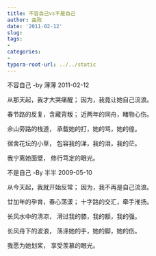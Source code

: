 ```yaml
---
title: 不容自己vs不是自己
author: 曲政
date: '2011-02-12'
slug: 
tags:
- 
categories:
- 
typora-root-url: ../../static
---
```


不容自己
-by 薄薄
2011-02-12

从那天起，我才大哭痛醒；
因为，我竟让她自己流浪。

春节路的反复，含藏背叛；
近两年的同舟，睹物心伤。

佘山旁路的栈道，
承载她的打，她的骂，她的徨。

宿舍花坛的小草，
包容我的涕，我的泪，我的茫。

我宁离她面壁，
修行笃定的眼光。


不是自己
-By 半半
2009-05-10

从今天起，我就开始反常；
因为，我不再是自己流浪。

廿加年的孕育，春心荡漾；
十字路的交汇，牵手淮扬。

长风水中的清凉，
滑过我的膝，我的额，我的强。

长风舟下的波浪，
荡涤她的手，她的脚，她的伤。

我愿为她划桨，
享受羡慕的眼光。